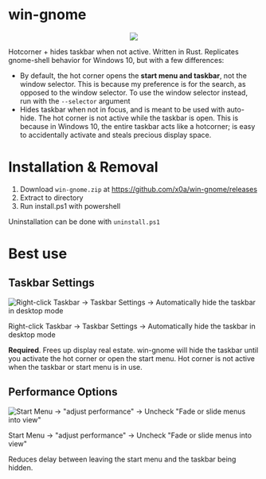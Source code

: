 # win-gnome

<center><img src="https://i.imgur.com/jhKuohZ.gif"/></center>

Hotcorner + hides taskbar when not active. Written in Rust. Replicates gnome-shell behavior for Windows 10, but with a few differences:
* By default, the hot corner opens the **start menu and taskbar**, not the window selector. This is because my preference is for the search, as opposed to the window selector. To use the window selector instead, run with the `--selector` argument
* Hides taskbar when not in focus, and is meant to be used with auto-hide. The hot corner is not active while the taskbar is open. This is because in Windows 10, the entire taskbar acts like a hotcorner; is easy to accidentally activate and steals precious display space.

# Installation & Removal
1. Download `win-gnome.zip` at https://github.com/x0a/win-gnome/releases
2. Extract to directory
3. Run install.ps1 with powershell

Uninstallation can be done with `uninstall.ps1`



# Best use

## Taskbar Settings

![Right-click Taskbar -> Taskbar Settings -> Automatically hide the taskbar in desktop mode](/shared/taskbar_settings.png?raw=true "Right-click Taskbar -> Taskbar Settings -> Automatically hide the taskbar in desktop mode")

Right-click Taskbar -> Taskbar Settings -> Automatically hide the taskbar in desktop mode

**Required**. Frees up display real estate. win-gnome will hide the taskbar until you activate the hot corner or open the start menu. Hot corner is not active when the taskbar or start menu is in use.

## Performance Options

![Start Menu -> \"adjust performance\" -> Uncheck \"Fade or slide menus into view\"](/shared/performance_window.png?raw=true "Start Menu -> \"adjust performance\" -> Uncheck \"Fade or slide menus into view\"")


Start Menu -> "adjust performance" -> Uncheck "Fade or slide menus into view"

Reduces delay between leaving the start menu and the taskbar being hidden.
